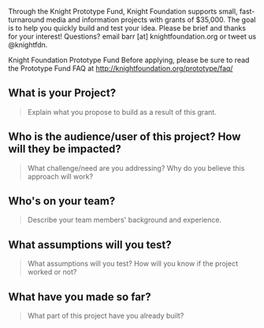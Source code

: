 Through the Knight Prototype Fund, Knight Foundation supports small, fast-turnaround media and information projects with grants of $35,000. The goal is to help you quickly build and test your idea. Please be brief and thanks for your interest! Questions? email barr [at] knightfoundation.org or tweet us @knightfdn.

Knight Foundation Prototype Fund
Before applying, please be sure to read the Prototype Fund FAQ at http://knightfoundation.org/prototype/faq/

## What is your Project?
>Explain what you propose to build as a result of this grant.

## Who is the audience/user of this project? How will they be impacted?
>What challenge/need are you addressing? Why do you believe this approach will work?

## Who's on your team?
>Describe your team members' background and experience.

## What assumptions will you test?
>What assumptions will you test? How will you know if the project worked or not?

## What have you made so far?
>What part of this project have you already built?
